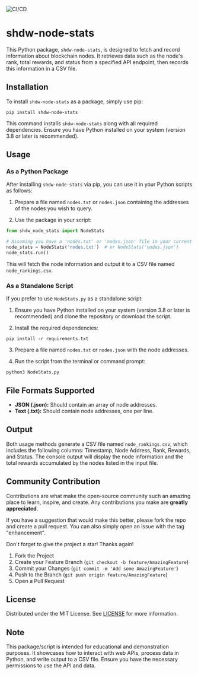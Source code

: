 ![CI/CD](https://github.com/AnyNodes/shdw-node-stats/actions/workflows/cicd.yml/badge.svg)

# shdw-node-stats

This Python package, `shdw-node-stats`, is designed to fetch and record information about blockchain nodes. It retrieves data such as the node's rank, total rewards, and status from a specified API endpoint, then records this information in a CSV file.

## Installation

To install `shdw-node-stats` as a package, simply use pip:

```
pip install shdw-node-stats
```

This command installs `shdw-node-stats` along with all required dependencies. Ensure you have Python installed on your system (version 3.8 or later is recommended).

## Usage

### As a Python Package

After installing `shdw-node-stats` via pip, you can use it in your Python scripts as follows:

1. Prepare a file named `nodes.txt` or `nodes.json` containing the addresses of the nodes you wish to query.

2. Use the package in your script:

```python
from shdw_node_stats import NodeStats

# Assuming you have a 'nodes.txt' or 'nodes.json' file in your current directory
node_stats = NodeStats('nodes.txt')  # or NodeStats('nodes.json')
node_stats.run()
```

This will fetch the node information and output it to a CSV file named `node_rankings.csv`.

### As a Standalone Script

If you prefer to use `NodeStats.py` as a standalone script:

1. Ensure you have Python installed on your system (version 3.8 or later is recommended) and clone the repository or download the script.

2. Install the required dependencies:

```
pip install -r requirements.txt
```

3. Prepare a file named `nodes.txt` or `nodes.json` with the node addresses.

4. Run the script from the terminal or command prompt:

```
python3 NodeStats.py
```

## File Formats Supported

- **JSON (.json):** Should contain an array of node addresses.
- **Text (.txt):** Should contain node addresses, one per line.

## Output

Both usage methods generate a CSV file named `node_rankings.csv`, which includes the following columns: Timestamp, Node Address, Rank, Rewards, and Status. The console output will display the node information and the total rewards accumulated by the nodes listed in the input file.

## Community Contribution

Contributions are what make the open-source community such an amazing place to learn, inspire, and create. Any contributions you make are **greatly appreciated**.

If you have a suggestion that would make this better, please fork the repo and create a pull request. You can also simply open an issue with the tag "enhancement".

Don't forget to give the project a star! Thanks again!

1. Fork the Project
2. Create your Feature Branch (`git checkout -b feature/AmazingFeature`)
3. Commit your Changes (`git commit -m 'Add some AmazingFeature'`)
4. Push to the Branch (`git push origin feature/AmazingFeature`)
5. Open a Pull Request

## License

Distributed under the MIT License. See [LICENSE](./LICENSE) for more information.

## Note

This package/script is intended for educational and demonstration purposes. It showcases how to interact with web APIs, process data in Python, and write output to a CSV file. Ensure you have the necessary permissions to use the API and data.

